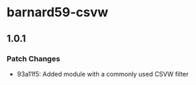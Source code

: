 # barnard59-csvw

## 1.0.1

### Patch Changes

- 93a11f5: Added module with a commonly used CSVW filter
